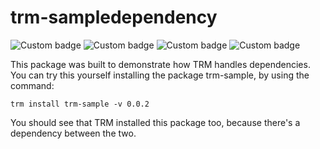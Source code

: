 # trm-sampledependency
![Custom badge](https://img.shields.io/endpoint?url=https://www.trmregistry.com/public/shieldio/license?package=trm-sampledependency)
![Custom badge](https://img.shields.io/endpoint?url=https://www.trmregistry.com/public/shieldio/version?package=trm-sampledependency)
![Custom badge](https://img.shields.io/endpoint?url=https://www.trmregistry.com/public/shieldio/downloads?package=trm-sampledependency)
![Custom badge](https://img.shields.io/endpoint?url=https://www.trmregistry.com/public/shieldio/dependants?package=trm-sampledependency)

This package was built to demonstrate how TRM handles dependencies.
You can try this yourself installing the package trm-sample, by using the command:
```
trm install trm-sample -v 0.0.2
```
You should see that TRM installed this package too, because there's a dependency between the two.